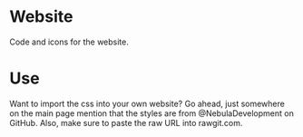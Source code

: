# Website
Code and icons for the website.

# Use
Want to import the css into your own website? Go ahead, just somewhere on the main page mention that the styles are from @NebulaDevelopment on GitHub. Also, make sure to paste the raw URL into rawgit.com.

